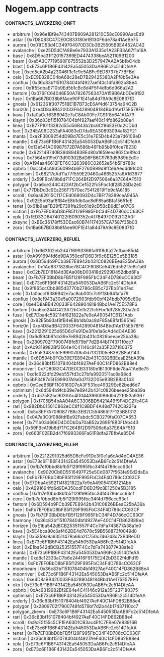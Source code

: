 # Nogem.app contracts

#### CONTRACTS_LAYERZERO_ONFT
- arbitrum | 0x96e1Bf9e743407B909A281210C58cE0990AacEd9
- astar | 0x7D8083C47DE0CB33180e1B130F6de78a41AeBe75
- aurora | 0x01fC53d4C349704970D3Cb3B25505B9E4452AC42
- avalanche | 0xe25D5dCfA8Be6e7933A1335d1A23FB3A67f1a16A
- base | 0x8D5ba31f120157369ED4474338beA521109B1200
- beam | 0xa5A3C7719590F675552b3D257947AA2A5bfbC4db
- blast | 0xE73c6F1B6F43142Ea545053DaAB6Fc2c514DfeAA
- bsc | 0xcd5cA2b4a23046f3c1c9c5ABFe9ED8737b77BFBd
- celo | 0xEE9E828C04bA68c28eD7B29425380A2Ff8b5e3Ae
- conflux | 0x36c83bf151078404bf4927aef40c14fd862b88e4
- core | 0x1f55dbaE710b9Ed5b1cBc8d4F5F4dfb6d966a2A2
- fantom | 0x076FC64046E50A78267563470A159B6AbDDe9192
- fuse | 0x1Ba667B038b8fAee90F1E41a84d79A9c8E0837fD
- gnosis | 0x612361f307751BE1B7B73cE6Af4d613754a64C2B
- horiz0n | 0xe4D8aBB420033F64289048184Bbd1Ae175E578F6
- kava | 0xfa0aCcf6386942e7aC8Ab00Fc7C91f8b641AfA79
- klaytn | 0x36c83bf151078404bf4927aef40c14fd862b88e4
- linea | 0xB77F101f3382d55d56B43b2bc6Cf86E3E0d2CDbd
- loot | 0x34EA96D233aFA4083eD7da9EA30893094af82F21
- manta | 0xa2F3809254dD9Bd7E5c31e7E5D4b423a7d610BeD
- mantle | 0xE73c6F1B6F43142Ea545053DaAB6Fc2c514DfeAA
- metis | 0x13e541AD6987572B7A586b46Fb95b9f0fce78230
- mode | 0x92214B740B394894B38Ed80a1659eea862Ce89cd
- nova | 0x7564b019e013d90302BdD6FB6C9763d5989bEd0c
- okx | 0xA194aa46612FEF6C3263986C02652e54b5Fd780c
- opbnb | 0xCcb4cA93560994b6F2760B99d8fCe6Aeddd9fc00
- optimism | 0x68217eAd11a77f559E29460a4665257a6A163877
- orderly | 0x59FBcA19b8d71FC264Bf2D97506e6a37E64AF510
- polygon | 0xa6ce244C423Af2bCef522fc5Fbc1df28528Da2e0
- rari | 0x77DbDd3c9Ea256F7570ec754f2819f1b9cfA6185
- scroll | 0x6aa62615C117CEd068093D4c7BFf78289ceA945A
- telos | 0x92E5b93af8fB4eE8b1db0ac8dF85a6Bfa15651eE
- tenet | 0x61b9aaFB29fE7391fa29c61d9cD5BcB9dE1e07C6
- viction | 0xFb7EF0BbD8bFB5f129F995FbC34F4D786cCC63CF
- xpla | 0xfED33D64740122fB090352eAf7B497D092fC2A0f
- zksync | 0xBEc36178ff53DEac60B741174057EA7587f35b03
- zora | 0x1Ba667B038b8fAee90F1E41a84d79A9c8E0837fD

#### CONTRACTS_LAYERZERO_REFUEL
- arbitrum | 0x663f02eb2d47f6993366fa61f8dfa27efbae85d4
- astar | 0xA991694fd6d9DA350cdFD6D3f9c8E125Ce5B3185
- aurora | 0x6D594b9FCb39E7E8942b431C0826BEeaE25bA39a
- avalanche | 0x1Ad837f828be78C4CF90BCe5426d592f7e8c1a6f
- base | 0xC2b7ED18184d3EAa08bD03418d2929D452dbd6Fa
- beam | 0xFb7EF0BbD8bFB5f129F995FbC34F4D786cCC63CF
- blast | 0xE73c6F1B6F43142Ea545053DaAB6Fc2c514DfeAA
- bsc | 0x9f865ccCbb885d3770b2786cEB5c727Eb31e47ed
- celo | 0xfa0accf6386942e7ac8ab00fc7c91f8b641afa79
- conflux | 0x8c1943a30e5a0072903fdb90bf424bdb7095c80e
- core | 0xe4D8aBB420033F64289048184Bbd1Ae175E578F6
- fantom | 0xa6ce244C423Af2bCef522fc5Fbc1df28528Da2e0
- fuse | 0xE7Dba4c592114f821822a7e9eA490541C6121Abb
- gnosis | 0x92E5b93af8fB4eE8b1db0ac8dF85a6Bfa15651eE
- horiz0n | 0xe4D8aBB420033F64289048184Bbd1Ae175E578F6
- kava | 0x2212291025d65D6cFe91De3f0e1a6cAd4dC4AE36
- klaytn | 0x6d594b9fcb39e7e8942b431c0826beeae25ba39a
- linea | 0x2809702F7900748fd579bF7d2B44b17437110cc7
- loot | 0xAc9319982Bf2E64e4C41146c912a35F237180375
- manta | 0x5bF3487c5fE99907A9a0d7f32D05eB3B2B8a0143
- mantle | 0x6D594b9FCb39E7E8942b431C0826BEeaE25bA39a
- mode | 0x36c83bf151078404bf4927AeF40C14FD862B88e4
- moonriver | 0x7D8083C47DE0CB33180e1B130F6de78a41AeBe75
- nova | 0xc1c622dfd29eb557fd3c27bfa9920511ac8a68cd
- okx | 0x5bF3487c5fE99907A9a0d7f32D05eB3B2B8a0143
- opbnb | 0xCeeB6BF11C6160D7cA3F531ce49329Ee82bed6d7
- optimism | 0x6d594b9fcb39e7e8942b431c0826beeae25ba39a
- orderly | 0xd575825c903AAc4D04439600B6d0d22f0E3a9367
- polygon | 0xf705B54bAA04A6C3306BD5421A49f9F4DC27c4C4
- rari | 0x982Db01501C862eCC8f1C9BDF4A48d7742C822Fa
- scroll | 0x5c36F7A7090877B6c3EB2C554865f7F125B8f312
- telos | 0x0A7a3C0f088fdfBe92Fabdc5CB0279faC07CA553
- tenet | 0x711b03d666D4D0DbDa70aB52a269Ef8B0FfAb443
- xpla | 0x59FBcA19b8d71FC264Bf2D97506e6a37E64AF510
- zora | 0x663F02EB2d47f6993366Fa61F8dfa27EfbAe85D4

#### CONTRACTS_LAYERZERO_FILLER
- arbitrum | 0x2212291025d65D6cFe91De3f0e1a6cAd4dC4AE36
- astar | 0xE73c6F1B6F43142Ea545053DaAB6Fc2c514DfeAA
- aurora | 0xfb7ef0bbd8bfb5f129f995fbc34f4d786ccc63cf
- avalanche | 0x9020Cb8D5516497F25e5Cd0877f563fe9Ed2daEa
- base | 0xFb7EF0BbD8bFB5f129F995FbC34F4D786cCC63CF
- bsc | 0xE7Dba4c592114f821822a7e9eA490541C6121Abb
- celo | 0xA991694fd6d9DA350cdFD6D3f9c8E125Ce5B3185
- conflux | 0xfb7ef0bbd8bfb5f129f995fbc34f4d786ccc63cf
- core | 0xfb7ef0bbd8bfb5f129f995fbc34f4d786ccc63cf
- fantom | 0x6D594b9FCb39E7E8942b431C0826BEeaE25bA39a
- fuse | 0xFb7EF0BbD8bFB5f129F995FbC34F4D786cCC63CF
- gnosis | 0xFb7EF0BbD8bFB5f129F995FbC34F4D786cCC63CF
- harmony | 0x36c83bf151078404bf4927AeF40C14FD862B88e4
- horizen | 0xE1ba542dBCB25351557F4Cc7dFa743877A38a1e0
- kava | 0x5E4bca80c6af462DE4d7678c59B558873f0049d0
- klaytn | 0x5359a9a6351147Ba66a2C750c746743d73BdBeDD
- linea | 0xE73c6F1B6F43142Ea545053DaAB6Fc2c514DfeAA
- loot | 0xE1ba542dBCB25351557F4Cc7dFa743877A38a1e0
- manta | 0xE73c6F1B6F43142Ea545053DaAB6Fc2c514DfeAA
- mantle | 0xd8c12333aC7b6e24416F9175E242bD302f4dFd19
- metis | 0xFb7EF0BbD8bFB5f129F995FbC34F4D786cCC63CF
- moonbeam | 0x36c83bf151078404bf4927AeF40C14FD862B88e4
- moonriver | 0xE73c6F1B6F43142Ea545053DaAB6Fc2c514DfeAA
- nova | 0xe4D8aBB420033F64289048184Bbd1Ae175E578F6
- okx | 0xE73c6F1B6F43142Ea545053DaAB6Fc2c514DfeAA
- opbnb | 0xAc9319982Bf2E64e4C41146c912a35F237180375
- optimism | 0xE73c6F1B6F43142Ea545053DaAB6Fc2c514DfeAA
- orderly | 0x36c83bf151078404bf4927AeF40C14FD862B88e4
- polygon | 0x2809702f7900748fd579bf7d2b44b17437110cc7
- polygon_zkevm | 0xE73c6F1B6F43142Ea545053DaAB6Fc2c514DfeAA
- rari | 0x36c83bf151078404bf4927AeF40C14FD862B88e4
- scroll | 0x9cE5f55c5CF1EA63D1CB3ac4EfC7FBe07e83916B
- telos | 0xE73c6F1B6F43142Ea545053DaAB6Fc2c514DfeAA
- tenet | 0xFb7EF0BbD8bFB5f129F995FbC34F4D786cCC63CF
- viction | 0x36c83bf151078404bf4927AeF40C14FD862B88e4
- xpla | 0xE73c6F1B6F43142Ea545053DaAB6Fc2c514DfeAA
- zora | 0xE73c6F1B6F43142Ea545053DaAB6Fc2c514DfeAA
